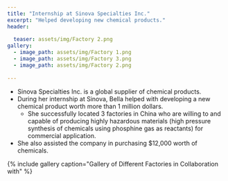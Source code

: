 ```yaml
---
title: "Internship at Sinova Specialties Inc."
excerpt: "Helped developing new chemical products."
header:
  
  teaser: assets/img/Factory 2.png
gallery:
  - image_path: assets/img/Factory 1.png
  - image_path: assets/img/Factory 3.png
  - image_path: assets/img/Factory 2.png
   
---
```


* Sinova Specialties Inc. is a global supplier of chemical products. 
* During her internship at Sinova, Bella helped with developing a new chemical product worth more than 1 million dollars. 
  * She successfully located 3 factories in China who are willing to and capable of producing highly hazardous materials (high pressure synthesis of chemicals using phosphine gas as reactants) for commercial application. 
* She also assisted the company in purchasing $12,000 worth of chemicals. 


{% include gallery caption="Gallery of Different Factories in Collaboration with" %}
